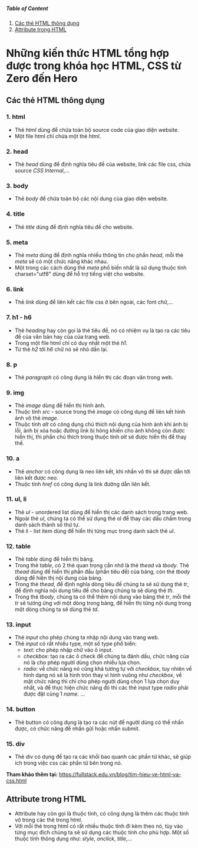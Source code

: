 ##### Table of Content

1. [Các thẻ HTML thông dụng](#các-thẻ-html-thông-dụng)
1. [Attribute trong HTML](#attribute-trong-html)


# Những kiến thức HTML tổng hợp được trong khóa học **HTML, CSS từ Zero đến Hero**


## Các thẻ HTML thông dụng

### 1. html
- Thẻ *html* dùng để chứa toàn bộ source code của giao diện website.
- Một file html chỉ chứa một thẻ *html*.

### 2. head
- Thẻ *head* dùng để định nghĩa tiêu đề của website, link các file css, chứa source *CSS Internal*,...

### 3. body
- Thẻ *body* để chứa toàn bộ các nội dung của giao diện website.

### 4. title
- Thẻ *title* dùng để định nghĩa tiêu đề cho website.

### 5. meta
- Thẻ *meta* dùng để định nghĩa nhiều thông tin cho phần *head*, mỗi thẻ *meta* sẽ có một chức năng khác nhau.
- Một trong các cách dùng thẻ *meta* phổ biến nhất là sử dụng thuộc tính charset="utf8" dùng để hỗ trợ tiếng việt cho website.

### 6. link
- Thẻ *link* dùng để liên kết các file css ở bên ngoài, các font chữ,...

### 7. h1 - h6
- Thẻ *heading* hay còn gọi là thẻ tiêu đề, nó có nhiệm vụ là tạo ra các tiêu đề của văn bản hay của của trang web.
- Trong một file html chỉ có duy nhất một thẻ *h1*.
- Từ thẻ *h2* tới *h6* chữ nó sẽ nhỏ dần lại.

### 8. p
- Thẻ *paragraph* có công dụng là hiển thị các đoạn văn trong web.

### 9. img
- Thẻ *image* dùng để hiển thị hình ảnh.
- Thuộc tính *src* - source trong thẻ *image* có công dụng để liên kết hình ảnh vô thẻ *image*.
- Thuộc tính *alt* có công dụng chú thích nội dụng của hình ảnh khi ảnh bị lỗi, ảnh bị xóa hoặc đường link bị hỏng khiến cho ảnh không còn được hiển thị, thì phần chú thích trong thuộc tính *alt* sẽ được hiển thị để thay thế.

### 10. a
- Thẻ *anchor* có công dụng là neo liên kết, khi nhấn vô thì sẽ được dẫn tới liên kết được neo.
- Thuộc tính *href* có công dụng là link đường dẫn liên kết.

### 11. ul, li
- Thẻ *ul* - unordered list dùng để hiển thị các danh sách trong trang web.
- Ngoài thẻ *ul*, chúng ta có thể sử dụng thẻ ol để thay các dấu chấm trong danh sách thành số thứ tự.
- Thẻ *li* - list item dùng để hiển thị từng mục trong danh sách thẻ *ul*.

### 12. table
- Thẻ *table* dùng để hiển thị bảng.
- Trong thẻ *table*, có 2 thẻ quan trọng cần nhớ là thẻ *thead* và *tbody*. Thẻ *thead* dùng để hiển thị phần đầu (phần tiêu đề) của bảng, còn thẻ *tbody* dùng để hiện thị nội dung của bảng.
- Trong thẻ *thead*, để định nghĩa dòng tiêu đề chúng ta sẽ sử dụng thẻ *tr*, để định nghĩa nội dung tiêu đề cho bảng chúng ta sẽ dùng thẻ *th*.
- Trong thẻ *tbody*, chúng ta có thể thêm nội dung vào bảng thẻ *tr*, mỗi thẻ *tr* sẽ tương ứng với một dòng trong bảng, để hiển thị từng nội dung trong một dòng chúng ta sẽ dùng thẻ *td*.

### 13. input
- Thẻ *input* cho phép chúng ta nhập nội dung vào trang web.
- Thẻ *input* có rất nhiều type, một số type phổ biển:
    - *text*: cho phép nhập chữ vào ô input.
    - *checkbox*: tạo ra các ô check để chúng ta đánh dấu, chức năng của nó là cho phép người dùng chọn nhiều lựa chọn.
    - *radio*: về chức năng nó cũng khá tương tự với *checkbox*, tuy nhiên về hình dạng nó sẽ là hình tròn thay vì hình vuông như *checkbox*, về mặt chức năng thì chỉ cho phép người dùng chọn 1 lựa chọn duy nhất, và để thực hiện chức năng đó thì các thẻ input type *radio* phải được đặt cùng 1 *name*.
    ...

### 14. button
- Thẻ button có công dụng là tạo ra các nút để người dùng có thể nhấn được, có chức năng để nhấn gửi hoặc nhấn submit.

### 15. div
- Thẻ div có dụng để tạo ra các khối bao quanh các phần tử khác, sẽ giúp ích trong việc css các phần tử bên trong nó.

**Tham khảo thêm tại:** https://fullstack.edu.vn/blog/tim-hieu-ve-html-va-css.html


## Attribute trong HTML
- Attribute hay còn gọi là thuộc tính, có công dụng là thêm các thuộc tính vô trong các thẻ trong html.
- Với mỗi thẻ trong html có rất nhiều thuộc tính đi kèm theo nó, tùy vào từng mục đích chúng ta sẽ sử dụng các thuộc tính cho phù hợp. Một số thuộc tính thông dụng như: *style*, *onclick*, *title*,...